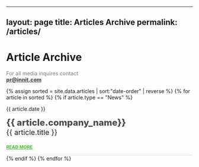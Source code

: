  ---
layout: page
title: Articles Archive
permalink: /articles/
---

<div class="row">
  <div class="hide-on-med-and-up">
    <div class="leftbar"></div>
    <h1>Article Archive</h1>
    <p style="color:#7c7c7c;"> For all media inquires contact <br> <a href="#" style="font-weight: 800;color:#4b4b4b;">pr@innit.com</a></p> 
  </div>
    {% assign sorted = site.data.articles | sort:"date-order" | reverse %}
    {% for article in sorted %}
      {% if article.type == "News" %}
    <div class="col s3" style="padding-left:0px;">
      <p>{{ article.date }}</p>
    </div>
    <div class="col s9">
      <p style="font-weight:800; font-size:1.5rem; color:#4b4b4b;margin-top:13px; margin-bottom:0px;">{{ article.company_name}}</p>
        <p style="margin-top:0px; font-size:1.2rem;">{{ article.title }}</p>
        <p><div style="position:relative;"><a href="{{ article.url }}" style="color:#4cb935;font-weight:700;text-spacing:1px;text-transform:uppercase;font-size:12px;">Read More<div style="height:2px;background-color:#4cb935;position:absolute;bottom:0;opacity:0.2;width:75px;"></div></a></div></p>
    </div>
    <div class="col s12" style="border-bottom: 1px solid #DADADA;">
    </div>
    {% endif %}
    {% endfor %}